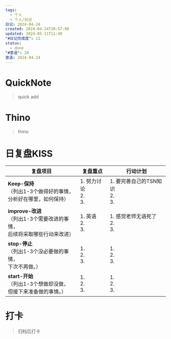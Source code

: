 ```yaml
---
tags:
  - 个人
  - 个人/日记
日记: 2024-04-24
created: 2024-04-24T20:57:00
updated: 2024-05-11T11:40
"#日记完成度": 11
status:
  - done
"#意语": 20
意语: 2024-04-24
---
```

# QuickNote
> quick add

# Thino
> thino

# 日复盘KISS
| **复盘项目**                                             | **复盘重点**               | **行动计划**                     |
| ---------------------------------------------------- | ---------------------- | ---------------------------- |
| **Keep-保持**<br>（列出1-3个做得好的事情，<br>   分析好在哪里，如何保持）     | 1. 努力讨论  <br>2. <br>3. | 1.  要完善自己的TSN知识<br>2. <br>3. |
| **improve-改进**<br>（列出1-3个需要改进的事情，<br>  后续将采取哪些行动来改进） | 1.  英语<br>2. <br>3.    | 1.  感觉老师无语死了<br>2. <br>3.    |
| **stop-停止**<br>（列出1-3个没必要做的事情，<br>下次不再做。）            | 1.  <br>2. <br>3.      | 1.  <br>2. <br>3.            |
| **start-开始**<br>（列出1-3个想做却没做，<br>但接下来准备做的事情。）        | 1.  <br>2. <br>3.      | 1.  <br>2. <br>3.            |



# 打卡
> 归档后打卡


